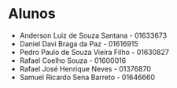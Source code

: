 # Alunos

* Anderson Luiz de Souza Santana - 01633673
* Daniel Davi Braga da Paz - 01616915
* Pedro Paulo de Souza Vieira Filho - 01630827
* Rafael Coelho Souza - 01600016
* Rafael José Henrique Neves - 01376870
* Samuel Ricardo Sena Barreto - 01646660
